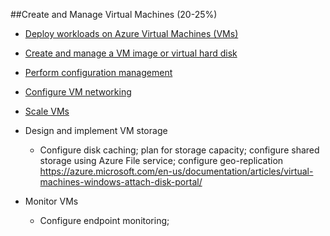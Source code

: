 ##Create and Manage Virtual Machines (20-25%)

  * [Deploy workloads on Azure Virtual Machines (VMs)](CreateAndManageVMS/deploy-workloads-on-vms.md)
  * [Create and manage a VM image or virtual hard disk](CreateAndManageVMS/create-virtual-hard-disk.md)
  * [Perform configuration management](CreateAndManageVMS/perform-configuration-management.md)
  * [Configure VM networking](CreateAndManageVMS/configure-vm-networking.md)
  * [Scale VMs](CreateAndManageVMS/scale-vms.md)

  * Design and implement VM storage
    - Configure disk caching; plan for storage capacity; configure shared storage using Azure File service; configure geo-replication
    https://azure.microsoft.com/en-us/documentation/articles/virtual-machines-windows-attach-disk-portal/
    
  * Monitor VMs
    - Configure endpoint monitoring;